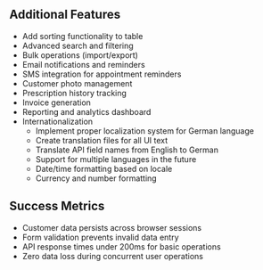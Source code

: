 ## Additional Features
- Add sorting functionality to table
- Advanced search and filtering
- Bulk operations (import/export)
- Email notifications and reminders
- SMS integration for appointment reminders
- Customer photo management
- Prescription history tracking
- Invoice generation
- Reporting and analytics dashboard
- Internationalization
   - Implement proper localization system for German language
   - Create translation files for all UI text
   - Translate API field names from English to German
   - Support for multiple languages in the future
   - Date/time formatting based on locale
   - Currency and number formatting


## Success Metrics
- Customer data persists across browser sessions
- Form validation prevents invalid data entry
- API response times under 200ms for basic operations
- Zero data loss during concurrent user operations